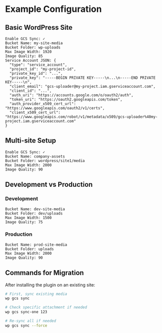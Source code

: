# Example Configuration

## Basic WordPress Site

```
Enable GCS Sync: ✓
Bucket Name: my-site-media
Bucket Folder: wp-uploads
Max Image Width: 1920
Image Quality: 85
Service Account JSON: {
  "type": "service_account",
  "project_id": "my-project-id",
  "private_key_id": "...",
  "private_key": "-----BEGIN PRIVATE KEY-----\n...\n-----END PRIVATE KEY-----\n",
  "client_email": "gcs-uploader@my-project.iam.gserviceaccount.com",
  "client_id": "...",
  "auth_uri": "https://accounts.google.com/o/oauth2/auth",
  "token_uri": "https://oauth2.googleapis.com/token",
  "auth_provider_x509_cert_url": "https://www.googleapis.com/oauth2/v1/certs",
  "client_x509_cert_url": "https://www.googleapis.com/robot/v1/metadata/x509/gcs-uploader%40my-project.iam.gserviceaccount.com"
}
```

## Multi-site Setup

```
Enable GCS Sync: ✓
Bucket Name: company-assets
Bucket Folder: wordpress/site1/media
Max Image Width: 2000
Image Quality: 90
```

## Development vs Production

### Development
```
Bucket Name: dev-site-media
Bucket Folder: dev/uploads
Max Image Width: 1500
Image Quality: 75
```

### Production
```
Bucket Name: prod-site-media
Bucket Folder: uploads
Max Image Width: 2000
Image Quality: 90
```

## Commands for Migration

After installing the plugin on an existing site:

```bash
# First, sync existing media
wp gcs sync

# Check specific attachment if needed
wp gcs sync-one 123

# Re-sync all if needed
wp gcs sync --force
```
